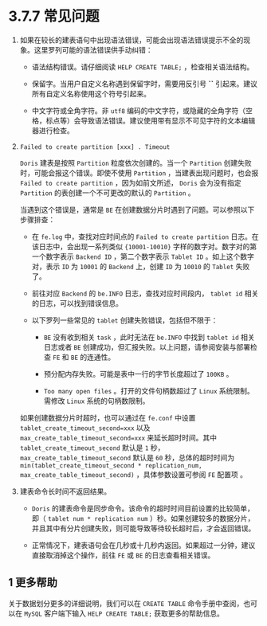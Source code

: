 # 3.7.7 常见问题

1. 如果在较长的建表语句中出现语法错误，可能会出现语法错误提示不全的现象。这里罗列可能的语法错误供手动纠错：

    * 语法结构错误。请仔细阅读 `HELP CREATE TABLE;` ，检查相关语法结构。

    * 保留字。当用户自定义名称遇到保留字时，需要用反引号 **``** 引起来。建议所有自定义名称使用这个符号引起来。

    * 中文字符或全角字符。非 `utf8` 编码的中文字符，或隐藏的全角字符（空格，标点等）会导致语法错误。建议使用带有显示不可见字符的文本编辑器进行检查。

2. `Failed to create partition [xxx] . Timeout`

    `Doris` 建表是按照 `Partition` 粒度依次创建的。当一个 `Partition` 创建失败时，可能会报这个错误。即使不使用 `Partition` ，当建表出现问题时，也会报 `Failed to create partition` ，因为如前文所述， `Doris` 会为没有指定 `Partition` 的表创建一个不可更改的默认的 `Partition` 。

    当遇到这个错误是，通常是 `BE` 在创建数据分片时遇到了问题。可以参照以下步骤排查：

    * 在 `fe.log` 中，查找对应时间点的 `Failed to create partition` 日志。在该日志中，会出现一系列类似 `{10001-10010}` 字样的数字对。数字对的第一个数字表示 `Backend ID` ，第二个数字表示 `Tablet ID` 。如上这个数字对，表示 `ID` 为 `10001` 的 `Backend` 上，创建 `ID` 为 `10010` 的 `Tablet` 失败了。

    * 前往对应 `Backend` 的 `be.INFO` 日志，查找对应时间段内， `tablet id` 相关的日志，可以找到错误信息。

    * 以下罗列一些常见的 `tablet` 创建失败错误，包括但不限于：

        * `BE` 没有收到相关 `task` ，此时无法在 `be.INFO` 中找到 `tablet id` 相关日志或者 `BE` 创建成功，但汇报失败。以上问题，请参阅安装与部署检查 `FE` 和 `BE` 的连通性。

        * 预分配内存失败。可能是表中一行的字节长度超过了 `100KB` 。

        * `Too many open files` 。打开的文件句柄数超过了 `Linux` 系统限制。需修改 `Linux` 系统的句柄数限制。

    如果创建数据分片时超时，也可以通过在 `fe.conf` 中设置 `tablet_create_timeout_second=xxx` 以及 `max_create_table_timeout_second=xxx` 来延长超时时间。其中 `tablet_create_timeout_second` 默认是 `1` 秒， `max_create_table_timeout_second` 默认是 `60` 秒，总体的超时时间为 `min(tablet_create_timeout_second * replication_num, max_create_table_timeout_second)` ，具体参数设置可参阅 `FE` 配置项 。

3. 建表命令长时间不返回结果。

    * `Doris` 的建表命令是同步命令。该命令的超时时间目前设置的比较简单，即（ `tablet num * replication num` ）秒。如果创建较多的数据分片，并且其中有分片创建失败，则可能导致等待较长超时后，才会返回错误。

    * 正常情况下，建表语句会在几秒或十几秒内返回。如果超过一分钟，建议直接取消掉这个操作，前往 `FE` 或 `BE` 的日志查看相关错误。

## 1 更多帮助

关于数据划分更多的详细说明，我们可以在 `CREATE TABLE` 命令手册中查阅，也可以在 `MySQL` 客户端下输入 `HELP CREATE TABLE;` 获取更多的帮助信息。
